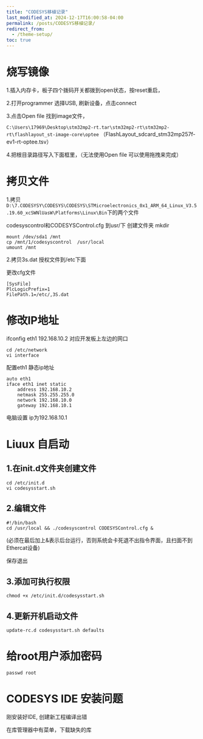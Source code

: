 ```yaml
---
title: "CODESYS移植记录"
last_modified_at: 2024-12-17T16:00:58-04:00
permalink: /posts/CODESYS移植记录/
redirect_from:
  - /theme-setup/
toc: true
---
```




# 烧写镜像

1.插入内存卡，板子四个拨码开关都拨到open状态，按reset重启，

2.打开programmer 选择USB, 刷新设备，点击connect

3.点击Open file 找到image文件，

`C:\Users\17969\Desktop\stm32mp2-rt.tar\stm32mp2-rt\stm32mp2-rt\flashlayout_st-image-core\optee`  （FlashLayout_sdcard_stm32mp257f-ev1-rt-optee.tsv）

4.把根目录路径写入下面框里，（无法使用Open file 可以使用拖拽来完成）



# 拷贝文件

1.拷贝`D:\7.CODESYSY\CODESYS\CODESYS\STMicroelectronics_0x1_ARM_64_Linux_V3.5.19.60_xcSWNlUasW\Platforms\Linux\Bin`下的两个文件

codesyscontrol和CODESYSControl.cfg 到usr/下  创建文件夹 mkdir 

```shell
mount /dev/sda1 /mnt
cp /mnt/1/codesyscontrol  /usr/local      
umount /mnt
```

2.拷贝3s.dat 授权文件到/etc下面  

更改cfg文件

```
[SysFile]
PlcLogicPrefix=1
FilePath.1=/etc/,3S.dat
```



# 修改IP地址

 ifconfig eth1 192.168.10.2   对应开发板上左边的网口

```shell
cd /etc/network 
vi interface
```

配置eth1 静态ip地址

```shell
auto eth1
iface eth1 inet static
    address 192.168.10.2
    netmask 255.255.255.0
    network 192.168.10.0
    gateway 192.168.10.1
```

电脑设置 ip为192.168.10.1

# Liuux 自启动

## 1.在init.d文件夹创建文件

```shell
cd /etc/init.d
vi codesysstart.sh
```



## 2.编辑文件

```shell
#!/bin/bash
cd /usr/local && ./codesyscontrol CODESYSControl.cfg & 
```

 (必须在最后加上&表示后台运行，否则系统会卡死退不出指令界面，且扫面不到Ethercat设备)

保存退出

## 3.添加可执行权限

```shell
chmod +x /etc/init.d/codesysstart.sh
```

## 4.更新开机启动文件

```shell
update-rc.d codesysstart.sh defaults
```

# 给root用户添加密码

```shell
passwd root
```

# CODESYS IDE 安装问题

刚安装好IDE, 创建新工程编译出错

在库管理器中有菜单，下载缺失的库



